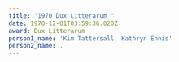 ```yaml
---
title: '1970 Dux Litterarum '
date: 1970-12-01T03:59:36.020Z
award: Dux Litterarum
person1_name: 'Kim Tattersall, Kathryn Ennis'
person2_name: .
---
```


